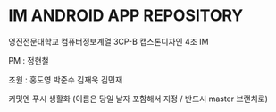 # IM ANDROID APP REPOSITORY

영진전문대학교 컴퓨터정보계열 3CP-B 캡스톤디자인 4조 IM

PM : 정현철 

조원 : 홍도영 박준수 김재욱 김민재  

커밋엔 푸시 생활화 (이름은 당일 날자 포함해서 지정 / 반드시 master 브랜치로)
